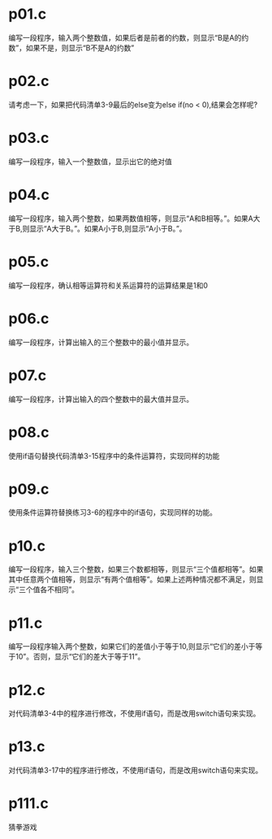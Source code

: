 # p01.c
编写一段程序，输入两个整数值，如果后者是前者的约数，则显示“B是A的约数”，如果不是，则显示“B不是A的约数”

# p02.c
请考虑一下，如果把代码清单3-9最后的else变为else if(no < 0),结果会怎样呢?

# p03.c
编写一段程序，输入一个整数值，显示出它的绝对值


# p04.c
编写一段程序，输入两个整数，如果两数值相等，则显示“A和B相等。”。如果A大于B,则显示“A大于B。”。如果A小于B,则显示“A小于B。”。

# p05.c
编写一段程序，确认相等运算符和关系运算符的运算结果是1和0

# p06.c
编写一段程序，计算出输入的三个整数中的最小值并显示。

# p07.c
编写一段程序，计算出输入的四个整数中的最大值并显示。

# p08.c
使用if语句替换代码清单3-15程序中的条件运算符，实现同样的功能

# p09.c
使用条件运算符替换练习3-6的程序中的if语句，实现同样的功能。

# p10.c
编写一段程序，输入三个整数，如果三个数都相等，则显示“三个值都相等”。如果其中任意两个值相等，则显示“有两个值相等”。如果上述两种情况都不满足，则显示“三个值各不相同”。

# p11.c
编写一段程序输入两个整数，如果它们的差值小于等于10,则显示“它们的差小于等于10”。否则，显示“它们的差大于等于11”。

# p12.c
对代码清单3-4中的程序进行修改，不使用if语句，而是改用switch语句来实现。

# p13.c
对代码清单3-17中的程序进行修改，不使用if语句，而是改用switch语句来实现。

# p111.c
猜拳游戏
